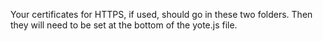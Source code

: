 Your certificates for HTTPS, if used, should go in these two folders. Then they will need to be set at the bottom of the yote.js file.